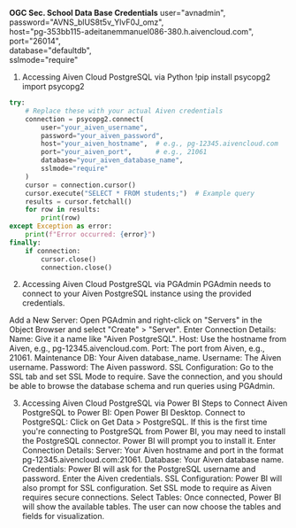 **OGC Sec. School Data Base Credentials**
user="avnadmin",              
password="AVNS_blUS8t5v_YlvF0J_omz",         
host="pg-353bb115-adeitanemmanuel086-380.h.aivencloud.com",            
port="26014",                  
database="defaultdb",    
sslmode="require"

1. Accessing  Aiven Cloud PostgreSQL via Python
!pip install psycopg2
import psycopg2

```python
try:
    # Replace these with your actual Aiven credentials
    connection = psycopg2.connect(
        user="your_aiven_username",
        password="your_aiven_password",
        host="your_aiven_hostname",  # e.g., pg-12345.aivencloud.com
        port="your_aiven_port",      # e.g., 21061
        database="your_aiven_database_name",
        sslmode="require"
    )
    cursor = connection.cursor()
    cursor.execute("SELECT * FROM students;")  # Example query
    results = cursor.fetchall()
    for row in results:
        print(row)
except Exception as error:
    print(f"Error occurred: {error}")
finally:
    if connection:
        cursor.close()
        connection.close()
```


2. Accessing Aiven Cloud PostgreSQL via PGAdmin
PGAdmin needs to connect to your Aiven PostgreSQL instance using the provided credentials.

Add a New Server:
Open PGAdmin and right-click on "Servers" in the Object Browser and select "Create" > "Server".
Enter Connection Details:
Name: Give it a name like "Aiven PostgreSQL".
Host: Use the hostname from Aiven, e.g., pg-12345.aivencloud.com.
Port: The port from Aiven, e.g., 21061.
Maintenance DB: Your Aiven database_name.
Username: The Aiven username.
Password: The Aiven password.
SSL Configuration:
Go to the SSL tab and set SSL Mode to require.
Save the connection, and you should be able to browse the database schema and run queries using PGAdmin.


3. Accessing Aiven Cloud PostgreSQL via Power BI
Steps to Connect Aiven PostgreSQL to Power BI:
Open Power BI Desktop.
Connect to PostgreSQL:
Click on Get Data > PostgreSQL.
If this is the first time you're connecting to PostgreSQL from Power BI, you may need to install the PostgreSQL connector. Power BI will prompt you to install it.
Enter Connection Details:
Server: Your Aiven hostname and port in the format pg-12345.aivencloud.com:21061.
Database: Your Aiven database name.
Credentials:
Power BI will ask for the PostgreSQL username and password. Enter the Aiven credentials.
SSL Configuration:
Power BI will also prompt for SSL configuration. Set SSL mode to require as Aiven requires secure connections.
Select Tables:
Once connected, Power BI will show the available tables. The user can now choose the tables and fields for visualization.